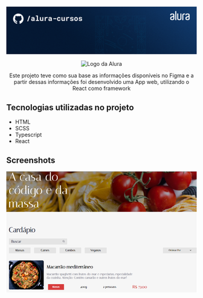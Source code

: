 <p align="center"> <img src="./public/assets/alura.png" alt="React: lidando com arquivos estáticos"> </p>


<p align="center"> <img src="https://github.com/MonicaHillman/aluraplay-requisicoes/blob/main/img/logo.png" alt="Logo da Alura"> </p>
<p align="center">Este projeto teve como sua base as informações disponíveis no Figma e a partir dessas informações foi desenvolvido uma App web, utilizando o React como framework</p>


## Tecnologias utilizadas no projeto
* HTML
* SCSS
* Typescript
* React

## Screenshots
![Screenshot da tela inicial do Organo](./public/assets/Aluroni-print.png)
